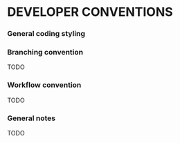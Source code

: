 # DEVELOPER CONVENTIONS

### General coding styling

#### 

### Branching convention

TODO

### Workflow convention

TODO

### General notes

TODO
